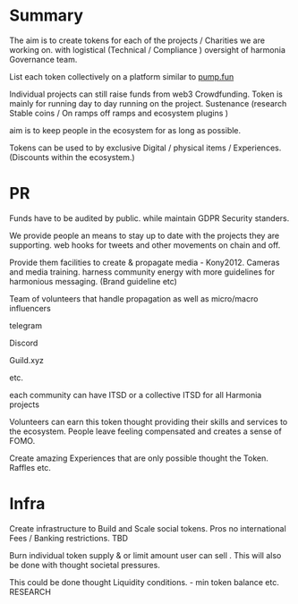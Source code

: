 # Summary 
The aim is to create tokens for each of the projects / Charities we are working on. with logistical (Technical / Compliance ) oversight of harmonia Governance team. 


List each token collectively on a platform similar to [pump.fun](https://pump.fun/board) 

Individual projects can still raise funds from web3 Crowdfunding.  Token is mainly for running day to day running on the project. Sustenance  (research Stable coins / On ramps off ramps and ecosystem plugins ) 

aim is to keep people in the ecosystem for as long as possible. 

Tokens can be used to by exclusive Digital / physical items / Experiences.  (Discounts within the ecosystem.)

# PR
Funds have to be audited by public. while maintain GDPR Security standers. 

We provide people an means to stay up to date with the projects they are supporting. 
web hooks for tweets and other movements on chain and off. 

Provide them facilities to create & propagate media - Kony2012.  Cameras and media training. 
harness community energy with more guidelines for harmonious messaging. 
(Brand guideline etc)

Team of volunteers that handle propagation as well as micro/macro influencers 

telegram 

Discord 

Guild.xyz 

etc. 

each community can have ITSD or a collective ITSD for all Harmonia projects 

Volunteers can earn this token thought providing their skills and services to the ecosystem. 
People leave feeling compensated and creates a sense of FOMO. 

Create amazing Experiences that are only possible thought the Token. Raffles etc. 




# Infra
Create infrastructure to Build and Scale social tokens. Pros no international Fees / Banking restrictions. TBD 

Burn individual token supply & or limit amount user can sell . This will also be done with thought societal pressures. 

This could be done thought Liquidity conditions. - min token balance etc. RESEARCH 


